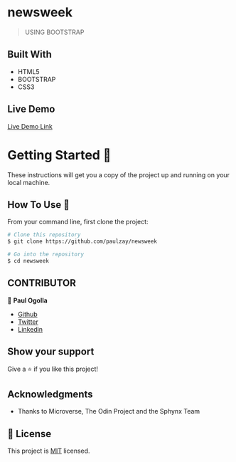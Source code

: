 # newsweek

>USING BOOTSTRAP


## Built With

- HTML5
- BOOTSTRAP
- CSS3

## Live Demo

[Live Demo Link](https://paulzay.github.io/newsweek/)


# Getting Started 🚀

These instructions will get you a copy of the project up and running on your local machine.

## How To Use 🔧

From your command line, first clone the project:

```bash
# Clone this repository
$ git clone https://github.com/paulzay/newsweek

# Go into the repository
$ cd newsweek

```

## CONTRIBUTOR

👤 **Paul Ogolla**

- [Github](https://github.com/paulzay)
- [Twitter](https://twitter.com/_paulzay_)
- [Linkedin](https://linkedin.com/in/paulogolla)


## Show your support

Give a ⭐️ if you like this project!

## Acknowledgments
- Thanks to Microverse, The Odin Project and the Sphynx Team

## 📝 License

This project is [MIT](lic.url) licensed.
